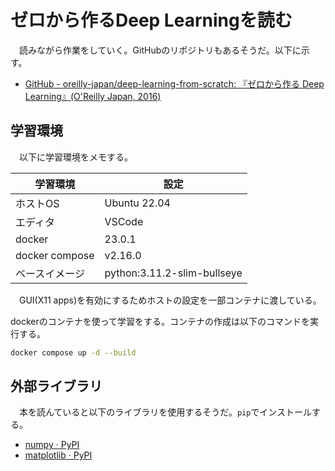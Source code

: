# ゼロから作るDeep Learningを読む
　読みながら作業をしていく。GitHubのリポジトリもあるそうだ。以下に示す。

- [GitHub - oreilly-japan/deep-learning-from-scratch: 『ゼロから作る Deep Learning』(O'Reilly Japan, 2016)](https://github.com/oreilly-japan/deep-learning-from-scratch)

## 学習環境
　以下に学習環境をメモする。

|学習環境|設定|
|-|-|
|ホストOS|Ubuntu 22.04|
|エディタ|VSCode|
|docker|23.0.1|
|docker compose|v2.16.0|
|ベースイメージ|python:3.11.2-slim-bullseye|

　GUI(X11 apps)を有効にするためホストの設定を一部コンテナに渡している。

dockerのコンテナを使って学習をする。コンテナの作成は以下のコマンドを実行する。

```bash
docker compose up -d --build
```

## 外部ライブラリ
　本を読んていると以下のライブラリを使用するそうだ。`pip`でインストールする。

- [numpy · PyPI](https://pypi.org/project/numpy/)
- [matplotlib · PyPI](https://pypi.org/project/matplotlib/)

